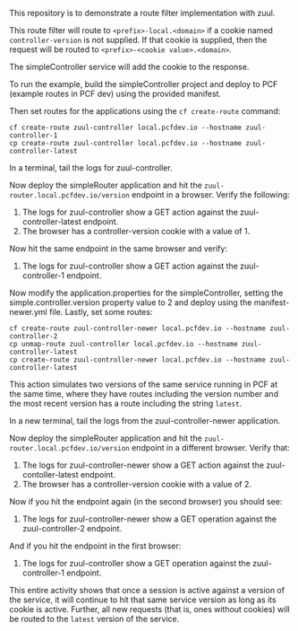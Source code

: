 This repository is to demonstrate a route filter implementation with zuul.

This route filter will route to `<prefix>-local.<domain>` if a cookie named `controller-version` is not supplied.  If that cookie is supplied, then the request will be routed to `<prefix>-<cookie value>.<domain>`.

The simpleController service will add the cookie to the response.

To run the example, build the simpleController project and deploy to PCF (example routes in PCF dev) using the provided manifest. 

Then set routes for the applications using the `cf create-route` command:

```script
cf create-route zuul-controller local.pcfdev.io --hostname zuul-controller-1
cp create-route zuul-controller local.pcfdev.io --hostname zuul-controller-latest
```

In a terminal, tail the logs for zuul-controller.

Now deploy the simpleRouter application and hit the `zuul-router.local.pcfdev.io/version` endpoint in a browser.  Verify the following:

1.  The logs for zuul-controller show a GET action against the zuul-controller-latest endpoint.
1.  The browser has a controller-version cookie with a value of 1.

Now hit the same endpoint in the same browser and verify:

1.  The logs for zuul-controller show a GET action against the zuul-controller-1 endpoint.

Now modify the application.properties for the simpleController, setting the simple.controller.version property value to 2 and deploy using the manifest-newer.yml file.  Lastly, set some routes:

```script
cf create-route zuul-controller-newer local.pcfdev.io --hostname zuul-controller-2
cp unmap-route zuul-controller local.pcfdev.io --hostname zuul-controller-latest
cp create-route zuul-controller-newer local.pcfdev.io --hostname zuul-controller-latest
```


This action simulates two versions of the same service running in PCF at the same time, where they have routes including the version number and the most recent version has a route including the string `latest`.

In a new terminal, tail the logs from the zuul-controller-newer application.

Now deploy the simpleRouter application and hit the `zuul-router.local.pcfdev.io/version` endpoint in a different browser.  Verify that:

1.  The logs for zuul-controller-newer show a GET action against the zuul-contoller-latest endpoint.
1.  The browser has a controller-version cookie with a value of 2.

Now if you hit the endpoint again (in the second browser) you should see:

1.  The logs for zuul-controller-newer show a GET operation against the zuul-controller-2 endpoint.

And if you hit the endpoint in the first browser:

1.  The logs for zuul-controller show a GET operation against the zuul-controller-1 endpoint.

This entire activity shows that once a session is active against a version of the service, it will continue to hit that same service version as long as its cookie is active.  Further, all new requests (that is, ones without cookies) will be routed to the `latest` version of the service.
